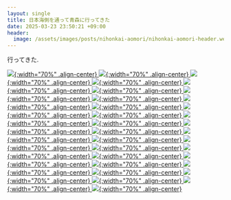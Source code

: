 ```yaml
---
layout: single
title: 日本海側を通って青森に行ってきた
date: 2025-03-23 23:50:21 +09:00
header:
  image: /assets/images/posts/nihonkai-aomori/nihonkai-aomori-header.webp
---
```


行ってきた.


[![](/assets/images/posts/nihonkai-aomori/nihonkai-aomori-1.webp){:width="70%" .align-center} ](/assets/images/posts/nihonkai-aomori/nihonkai-aomori-1.webp)
[![](/assets/images/posts/nihonkai-aomori/nihonkai-aomori-10.webp){:width="70%" .align-center} ](/assets/images/posts/nihonkai-aomori/nihonkai-aomori-10.webp)
[![](/assets/images/posts/nihonkai-aomori/nihonkai-aomori-11.webp){:width="70%" .align-center} ](/assets/images/posts/nihonkai-aomori/nihonkai-aomori-11.webp)
[![](/assets/images/posts/nihonkai-aomori/nihonkai-aomori-12.webp){:width="70%" .align-center} ](/assets/images/posts/nihonkai-aomori/nihonkai-aomori-12.webp)
[![](/assets/images/posts/nihonkai-aomori/nihonkai-aomori-13.webp){:width="70%" .align-center} ](/assets/images/posts/nihonkai-aomori/nihonkai-aomori-13.webp)
[![](/assets/images/posts/nihonkai-aomori/nihonkai-aomori-14.webp){:width="70%" .align-center} ](/assets/images/posts/nihonkai-aomori/nihonkai-aomori-14.webp)
[![](/assets/images/posts/nihonkai-aomori/nihonkai-aomori-15.webp){:width="70%" .align-center} ](/assets/images/posts/nihonkai-aomori/nihonkai-aomori-15.webp)
[![](/assets/images/posts/nihonkai-aomori/nihonkai-aomori-16.webp){:width="70%" .align-center} ](/assets/images/posts/nihonkai-aomori/nihonkai-aomori-16.webp)
[![](/assets/images/posts/nihonkai-aomori/nihonkai-aomori-17.webp){:width="70%" .align-center} ](/assets/images/posts/nihonkai-aomori/nihonkai-aomori-17.webp)
[![](/assets/images/posts/nihonkai-aomori/nihonkai-aomori-18.webp){:width="70%" .align-center} ](/assets/images/posts/nihonkai-aomori/nihonkai-aomori-18.webp)
[![](/assets/images/posts/nihonkai-aomori/nihonkai-aomori-19.webp){:width="70%" .align-center} ](/assets/images/posts/nihonkai-aomori/nihonkai-aomori-19.webp)
[![](/assets/images/posts/nihonkai-aomori/nihonkai-aomori-2.webp){:width="70%" .align-center} ](/assets/images/posts/nihonkai-aomori/nihonkai-aomori-2.webp)
[![](/assets/images/posts/nihonkai-aomori/nihonkai-aomori-20.webp){:width="70%" .align-center} ](/assets/images/posts/nihonkai-aomori/nihonkai-aomori-20.webp)
[![](/assets/images/posts/nihonkai-aomori/nihonkai-aomori-21.webp){:width="70%" .align-center} ](/assets/images/posts/nihonkai-aomori/nihonkai-aomori-21.webp)
[![](/assets/images/posts/nihonkai-aomori/nihonkai-aomori-22.webp){:width="70%" .align-center} ](/assets/images/posts/nihonkai-aomori/nihonkai-aomori-22.webp)
[![](/assets/images/posts/nihonkai-aomori/nihonkai-aomori-23.webp){:width="70%" .align-center} ](/assets/images/posts/nihonkai-aomori/nihonkai-aomori-23.webp)
[![](/assets/images/posts/nihonkai-aomori/nihonkai-aomori-24.webp){:width="70%" .align-center} ](/assets/images/posts/nihonkai-aomori/nihonkai-aomori-24.webp)
[![](/assets/images/posts/nihonkai-aomori/nihonkai-aomori-25.webp){:width="70%" .align-center} ](/assets/images/posts/nihonkai-aomori/nihonkai-aomori-25.webp)
[![](/assets/images/posts/nihonkai-aomori/nihonkai-aomori-26.webp){:width="70%" .align-center} ](/assets/images/posts/nihonkai-aomori/nihonkai-aomori-26.webp)
[![](/assets/images/posts/nihonkai-aomori/nihonkai-aomori-27.webp){:width="70%" .align-center} ](/assets/images/posts/nihonkai-aomori/nihonkai-aomori-27.webp)
[![](/assets/images/posts/nihonkai-aomori/nihonkai-aomori-28.webp){:width="70%" .align-center} ](/assets/images/posts/nihonkai-aomori/nihonkai-aomori-28.webp)
[![](/assets/images/posts/nihonkai-aomori/nihonkai-aomori-29.webp){:width="70%" .align-center} ](/assets/images/posts/nihonkai-aomori/nihonkai-aomori-29.webp)
[![](/assets/images/posts/nihonkai-aomori/nihonkai-aomori-3.webp){:width="70%" .align-center} ](/assets/images/posts/nihonkai-aomori/nihonkai-aomori-3.webp)
[![](/assets/images/posts/nihonkai-aomori/nihonkai-aomori-30.webp){:width="70%" .align-center} ](/assets/images/posts/nihonkai-aomori/nihonkai-aomori-30.webp)
[![](/assets/images/posts/nihonkai-aomori/nihonkai-aomori-4.webp){:width="70%" .align-center} ](/assets/images/posts/nihonkai-aomori/nihonkai-aomori-4.webp)
[![](/assets/images/posts/nihonkai-aomori/nihonkai-aomori-5.webp){:width="70%" .align-center} ](/assets/images/posts/nihonkai-aomori/nihonkai-aomori-5.webp)
[![](/assets/images/posts/nihonkai-aomori/nihonkai-aomori-6.webp){:width="70%" .align-center} ](/assets/images/posts/nihonkai-aomori/nihonkai-aomori-6.webp)
[![](/assets/images/posts/nihonkai-aomori/nihonkai-aomori-7.webp){:width="70%" .align-center} ](/assets/images/posts/nihonkai-aomori/nihonkai-aomori-7.webp)
[![](/assets/images/posts/nihonkai-aomori/nihonkai-aomori-8.webp){:width="70%" .align-center} ](/assets/images/posts/nihonkai-aomori/nihonkai-aomori-8.webp)
[![](/assets/images/posts/nihonkai-aomori/nihonkai-aomori-9.webp){:width="70%" .align-center} ](/assets/images/posts/nihonkai-aomori/nihonkai-aomori-9.webp)
